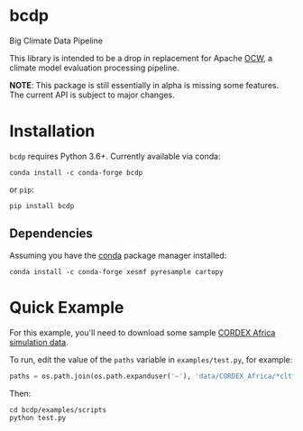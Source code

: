 # bcdp
Big Climate Data Pipeline

This library is intended to be a drop in replacement for Apache [OCW](climate.apache.org), a climate model evaluation processing pipeline.

**NOTE**: This package is still essentially in alpha is missing some features. The current API is subject to major changes.

# Installation
`bcdp` requires Python 3.6+. Currently available via conda:
```
conda install -c conda-forge bcdp
```
or `pip`:
```
pip install bcdp
```

## Dependencies
Assuming you have the [conda](https://conda.io/miniconda.html) package manager installed:
```
conda install -c conda-forge xesmf pyresample cartopy
```

# Quick Example
For this example, you'll need to download some sample [CORDEX Africa simulation data](https://rcmes.jpl.nasa.gov/RCMES_Turtorial_data/CORDEX-Africa_data.tar.gz).

To run, edit the value of the `paths` variable in `examples/test.py`, for example:
```python
paths = os.path.join(os.path.expanduser('~'), 'data/CORDEX_Africa/*clt*')
```

Then:
```
cd bcdp/examples/scripts
python test.py
```
